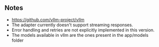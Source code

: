 ## Notes
- https://github.com/vllm-project/vllm
- The adapter currently doesn't support streaming responses.
- Error handling and retries are not explicitly implemented in this version.
- The models available in vllm are the ones present in the app/models folder
